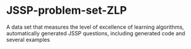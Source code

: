 # JSSP-problem-set-ZLP
A data set that measures the level of excellence of learning algorithms, automatically generated JSSP questions, including generated code and several examples
